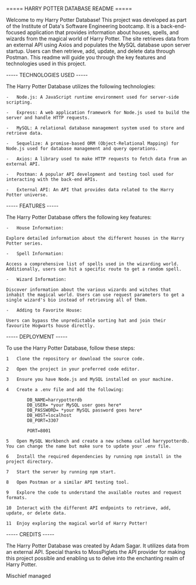 ===== HARRY POTTER DATABASE README =====

Welcome to my Harry Potter Database! This project was developed as part of the Institute of Data's Software Engineering bootcamp. It is a back-end-focused application that provides information about houses, spells, and wizards from the magical world of Harry Potter. The site retrieves data from an external API using Axios and populates the MySQL database upon server startup. Users can then retrieve, add, update, and delete data through Postman. This readme will guide you through the key features and technologies used in this project.


----- TECHNOLOGIES USED -----

The Harry Potter Database utilizes the following technologies:

    -   Node.js: A JavaScript runtime environment used for server-side scripting.

    -   Express: A web application framework for Node.js used to build the server and handle HTTP requests.

    -   MySQL: A relational database management system used to store and retrieve data.

    -   Sequelize: A promise-based ORM (Object-Relational Mapping) for Node.js used for database management and query operations.

    -   Axios: A library used to make HTTP requests to fetch data from an external API.

    -   Postman: A popular API development and testing tool used for interacting with the back-end APIs.

    -   External API: An API that provides data related to the Harry Potter universe.


----- FEATURES -----

The Harry Potter Database offers the following key features:

    -   House Information:

    Explore detailed information about the different houses in the Harry Potter series.

    -   Spell Information:

    Access a comprehensive list of spells used in the wizarding world. Additionally, users can hit a specific route to get a random spell.

    -   Wizard Information:

    Discover information about the various wizards and witches that inhabit the magical world. Users can use request parameters to get a single wizard's bio instead of retrieving all of them.

    -   Adding to Favorite House:

    Users can bypass the unpredictable sorting hat and join their favourite Hogwarts house directly.


----- DEPLOYMENT -----

To use the Harry Potter Database, follow these steps:

    1   Clone the repository or download the source code.

    2   Open the project in your preferred code editor.

    3   Ensure you have Node.js and MySQL installed on your machine.

    4   Create a .env file and add the following:

            DB_NAME=harrypotterdb
            DB_USER= *your MySQL user goes here*
            DB_PASSWORD= *your MySQL password goes here*
            DB_HOST=localhost
            DB_PORT=3307

            PORT=8001

    5   Open MySQL Workbench and create a new schema called harrypotterdb. You can change the name but make sure to update your .env file.

    6   Install the required dependencies by running npm install in the project directory.

    7   Start the server by running npm start.

    8   Open Postman or a similar API testing tool.

    9   Explore the code to understand the available routes and request formats.

    10  Interact with the different API endpoints to retrieve, add, update, or delete data.

    11  Enjoy exploring the magical world of Harry Potter!


----- CREDITS -----

The Harry Potter Database was created by Adam Sagar. It utilizes data from an external API. Special thanks to MossPiglets the API provider for making this project possible and enabling us to delve into the enchanting realm of Harry Potter.

Mischief managed
